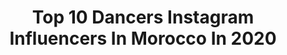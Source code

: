 ---
title: Top 10 Dancers Instagram Influencers In Morocco In 2020
description: >-
  Find top dancers Instagram influencers in Morocco in 2020. Most popular hashtags: #dancer #dance #lifestyle #instagood.
platform: Instagram
profiles:
  - username: "hind_rst"
    fullname: >-
      Hind Rostom
    location: "Morocco"
    followers: 5593
    engagement: 689
    commentsToLikes: 0.026236
    avatar: "https://scontent-ams4-1.cdninstagram.com/v/t51.2885-19/s320x320/91963138_261889364809803_5229264146217828352_n.jpg?_nc_ht=scontent-ams4-1.cdninstagram.com&_nc_ohc=fsba3N1yNbYAX9XS_39&oh=04badc05a408affb24eaf86f3bb6ed3c&oe=5EB25368"
    verified: false
    hashtags: "#feelgood, #sunnyday, #happy, #freedom"
  - username: "usf_powergie"
    fullname: >-
      يوسف
    location: "Morocco"
    followers: 5035
    engagement: 1266
    commentsToLikes: 0.084203
    avatar: "https://scontent-lhr8-1.cdninstagram.com/v/t51.2885-19/s320x320/90673763_523809581882524_4210640938902487040_n.jpg?_nc_ht=scontent-lhr8-1.cdninstagram.com&_nc_ohc=lgpNLziBhsAAX9puDSZ&oh=49f21eba87f60f15c66127e69978f8ef&oe=5EAF26FE"
    verified: false
    hashtags: "#lifestyle, #christmastree, #creativity, #joalin"
  - username: "bee_charaa"
    fullname: >-
      Bichara.azriyaa
    location: "Morocco"
    followers: 5201
    engagement: 1479
    commentsToLikes: 0.051700
    avatar: "https://scontent-ams4-1.cdninstagram.com/v/t51.2885-19/s320x320/88135309_486126902274790_1451493148395044864_n.jpg?_nc_ht=scontent-ams4-1.cdninstagram.com&_nc_ohc=S48E4wSGW3EAX_dZg89&oh=f30b98f80023b3cd712b1ec9dbebf880&oe=5EB5A880"
    verified: false
    hashtags: "#instaquotes, #insta, #zombie, #pixie"
  - username: "lilyfitlife"
    fullname: >-
      LILY 🌸
    location: "Morocco"
    followers: 7304
    engagement: 1207
    commentsToLikes: 0.065475
    avatar: "https://scontent-lhr8-1.cdninstagram.com/v/t51.2885-19/s320x320/92571791_2584742905189087_7649257692418015232_n.jpg?_nc_ht=scontent-lhr8-1.cdninstagram.com&_nc_ohc=r_VmEG-KZ9kAX_mja19&oh=408ae37453f1edbdcaaa54e5611ba848&oe=5EBBE828"
    verified: false
    hashtags: "#fashionmagazine, #nofilterneeded, #afrokolchi, #fitlife"
  - username: "yassine_derbali"
    fullname: >-
      Dancer Hip hop♌
    location: "Morocco"
    followers: 12989
    engagement: 906
    commentsToLikes: 0.016855
    avatar: "https://scontent-ams4-1.cdninstagram.com/v/t51.2885-19/s320x320/90089564_205337580695556_4134560614070616064_n.jpg?_nc_ht=scontent-ams4-1.cdninstagram.com&_nc_ohc=RF0l5CSRtwoAX9cqci4&oh=3da2d604b9391330ec4e509b8f5d50e7&oe=5EA71279"
    verified: false
    hashtags: "#enjoythemoment, #instagood, #instamood, #instafamous"
  - username: "salmaaguenaou"
    fullname: >-
      Ⓢ Ⓐ ❥
    location: "Morocco"
    followers: 6710
    engagement: 1335
    commentsToLikes: 0.039758
    avatar: "https://scontent-ort2-1.cdninstagram.com/v/t51.2885-19/s320x320/90086115_2531040710501839_420402960984440832_n.jpg?_nc_ht=scontent-ort2-1.cdninstagram.com&_nc_ohc=I7FpuxTLSfAAX9z4L4I&oh=7976de034de43fa140c05be9c54c5285&oe=5EBBDD2F"
    verified: false
    hashtags: "#staysafe, #staypositive, #raprapraprap, #challenge"
  - username: "oriika.taki"
    fullname: >-
      Oriika
    location: "Morocco"
    followers: 18734
    engagement: 1087
    commentsToLikes: 0.016332
    avatar: "https://scontent-lhr8-1.cdninstagram.com/v/t51.2885-19/s320x320/69412596_1308295232672621_5973099546413105152_n.jpg?_nc_ht=scontent-lhr8-1.cdninstagram.com&_nc_ohc=pn9jL5xtYX4AX-LkX11&oh=98afe06ddf6cc206ba759e8157081d8b&oe=5EBB022A"
    verified: false
    hashtags: "#hiphopdance, #lifestyle, #morocco, #dancefamily"
  - username: "samiataki"
    fullname: >-
      Samia🎀
    location: "Morocco"
    followers: 104182
    engagement: 1126
    commentsToLikes: 0.012882
    avatar: "https://scontent-ams4-1.cdninstagram.com/v/t51.2885-19/s320x320/91268890_860586804404794_7536004507243642880_n.jpg?_nc_ht=scontent-ams4-1.cdninstagram.com&_nc_ohc=A75hNuguZXIAX-qvauC&oh=91cbb1f674c12c32ef213522de3e14b6&oe=5EBB87A2"
    verified: false
    hashtags: "#morroco, #theweekend, #fashion, #dance"
  - username: "wissalinou"
    fullname: >-
      Wissal Tougui 🌸
    location: "Morocco"
    followers: 6705
    engagement: 930
    commentsToLikes: 0.054768
    avatar: "https://scontent-lhr8-1.cdninstagram.com/v/t51.2885-19/s320x320/69397420_769927453426734_8846360932893327360_n.jpg?_nc_ht=scontent-lhr8-1.cdninstagram.com&_nc_ohc=fDm6HYLs1U8AX9aAJOi&oh=6c0fb0cdbc211ae57ff9f2822e1dec29&oe=5EBD33D5"
    verified: false
    hashtags: "#fun, #toomuchhashtagsdude, #ayymacarena, #dance"
  - username: "redabrahmi"
    fullname: >-
      Reda
    location: "Morocco"
    followers: 68295
    engagement: 920
    commentsToLikes: 0.012054
    avatar: "https://scontent-ams4-1.cdninstagram.com/v/t51.2885-19/s320x320/65774884_432396780646543_8271943163388624896_n.jpg?_nc_ht=scontent-ams4-1.cdninstagram.com&_nc_ohc=4-5Ye9mPWQUAX8uW-md&oh=7fdc8c6aaa353a5e153c122bad5c97e2&oe=5EBC5E77"
    verified: false
    hashtags: "#hakwara, #lbaroque, #exo, #awesomeshot"
---